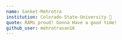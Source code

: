 ```yaml
---
name: Sanket-Mehrotra
institution: Colorado-State-University 🚩 
quote: RAMs proud! Gonna Have a good time!
github_user: mehrotrasan16
---
```

